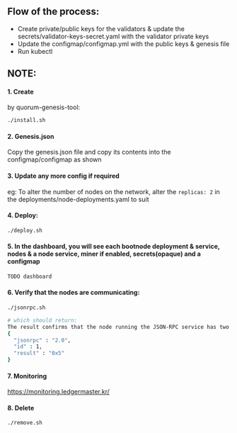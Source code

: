 ## Flow of the process:

- Create private/public keys for the validators & update the secrets/validator-keys-secret.yaml with the validator private keys
- Update the configmap/configmap.yml with the public keys & genesis file
- Run kubectl

## NOTE:

#### 1. Create

by quorum-genesis-tool:

```bash
./install.sh
```

#### 2. Genesis.json

Copy the genesis.json file and copy its contents into the configmap/configmap as shown

#### 3. Update any more config if required

eg: To alter the number of nodes on the network, alter the `replicas: 2` in the deployments/node-deployments.yaml to suit

#### 4. Deploy:

```bash
./deploy.sh
```

#### 5. In the dashboard, you will see each bootnode deployment & service, nodes & a node service, miner if enabled, secrets(opaque) and a configmap

```bash
TODO dashboard
```

#### 6. Verify that the nodes are communicating:

```bash
./jsonrpc.sh

# which should return:
The result confirms that the node running the JSON-RPC service has two peers:
{
  "jsonrpc" : "2.0",
  "id" : 1,
  "result" : "0x5"
}

```

#### 7. Monitoring

https://monitoring.ledgermaster.kr/

#### 8. Delete

```
./remove.sh
```

